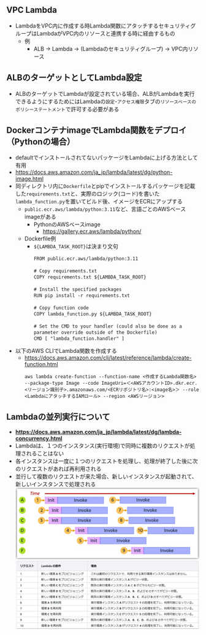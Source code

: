 ## VPC Lambda
- LambdaをVPC内に作成する時Lambda関数にアタッチするセキュリティグループはLambdaがVPC内のリソースと連携する時に経由するもの
  - 例
    - ALB → Lambda → (Lambdaのセキュリティグループ) → VPC内リソース

## ALBのターゲットとしてLambda設定
- ALBのターゲットでLambdaが設定されている場合、ALBがLambdaを実行できるようにするためにはLambdaの`設定`-`アクセス権限`タブの`リソースベースのポリシーステートメント`で許可する必要がある

## DockerコンテナimageでLambda関数をデプロイ（Pythonの場合）
- defaultでインストールされてないパッケージをLambdaに上げる方法として有用
- https://docs.aws.amazon.com/ja_jp/lambda/latest/dg/python-image.html
- 同ディレクトリ内に`Dockerfile`とpipでインストールするパッケージを記載した`requirements.txt`と、実際のロジック(コード)を書いた`lambda_function.py`を置いてビルド後、イメージをECRにアップする
  - `public.ecr.aws/lambda/python:3.11`など、言語ごとのAWSベースimageがある
    - PythonのAWSベースimage
      - https://gallery.ecr.aws/lambda/python/
  - Dockerfile例
    - `${LAMBDA_TASK_ROOT}`は決まり文句
      ~~~
      FROM public.ecr.aws/lambda/python:3.11

      # Copy requirements.txt
      COPY requirements.txt ${LAMBDA_TASK_ROOT}

      # Install the specified packages
      RUN pip install -r requirements.txt

      # Copy function code
      COPY lambda_function.py ${LAMBDA_TASK_ROOT}

      # Set the CMD to your handler (could also be done as a parameter override outside of the Dockerfile)
      CMD [ "lambda_function.handler" ]
      ~~~
- 以下のAWS CLIでLambda関数を作成する  
  - https://docs.aws.amazon.com/cli/latest/reference/lambda/create-function.html
    ~~~
    aws lambda create-function --function-name <作成するLambda関数名> --package-type Image --code ImageUri=＜<AWSアカウントID>.dkr.ecr.<リージョン識別子>.amazonaws.com/<ECRリポジトリ名>:<image名>＞ --role <LambdaにアタッチするIAMロール> --region <AWSリージョン>
    ~~~

## Lambdaの並列実行について
- **https://docs.aws.amazon.com/ja_jp/lambda/latest/dg/lambda-concurrency.html**
- Lambdaは、１つのインスタンス(実行環境)で同時に複数のリクエストが処理されることはない
- 各インスタンスは一度に１つのリクエストを処理し、処理が終了した後に次のリクエストがあれば再利用される
- 並行して複数のリクエストが来た場合、新しいインスタンスが起動されて、新しいインスタンスで処理される
![](./image/Lambda_concurrency_1.jpg)
![](./image/Lambda_concurrency_2.jpg)
